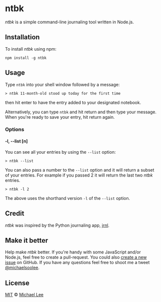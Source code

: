 # ntbk

*ntbk* is a simple command-line journaling tool written in Node.js.

## Installation

To install *ntbk* using npm:

```
npm install -g ntbk
```

## Usage

Type `ntbk` into your shell window followed by a message:

```
> ntbk 11-month-old stood up today for the first time
```

then hit enter to have the entry added to your designated notebook.

Alternatively, you can type `ntbk` and hit return and then type your message. When you're ready to save your entry, hit return again.

### Options

#### -l, --list [n]

You can see all your entries by using the `--list` option:

```
> ntbk --list
```

You can also pass a number to the `--list` option and it will return a subset of your entries. For example if you passed 2 it will return the last two *ntbk* entries.

```
> ntbk -l 2
```

The above uses the shorthand version `-l` of the `--list` option.

## Credit

*ntbk* was inspired by the Python journaling app, [jrnl](https://github.com/maebert/jrnl).

## Make it better

Help make *ntbk* better. If you're handy with some JavaScript and/or Node.js, feel free to create a pull-request. You could also [create a new issue](https://github.com/michaellee/ntbk/issues/new) on GitHub. If you have any questions feel free to shoot me a tweet [@michaelsoolee](https://twitter.com/michaelsoolee).

## License

[MIT][license] © [Michael Lee][website]

[license]: http://showalicense.com/?fullname=Michael%20Lee%20(https%3A%2F%2Fmichaelsoolee.com)&year=2016#license-mit
[website]: https://michaelsoolee.com
